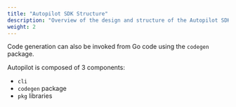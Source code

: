 ```yaml
---
title: "Autopilot SDK Structure"
description: "Overview of the design and structure of the Autopilot SDK"
weight: 2
---
```


Code generation can also be invoked from Go code using the `codegen` package. 

Autopilot is composed of 3 components:
- `cli`
- `codegen` package
- `pkg` libraries

